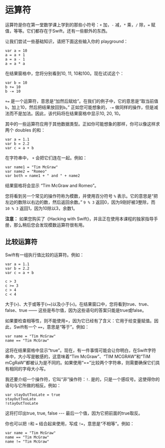 # 运算符

运算符是你在第一堂数学课上学到的那些小符号：`+` 加，`-` 减，`*` 乘，`/` 除，`=` 赋值，等等。它们都存在于Swift，还有一些额外的东西。

让我们尝试一些基础知识，请把下面这些输入你的 playground：

    var a = 10
    a = a + 1
    a = a - 1
    a = a * a

在结果窗格中，您将分别看到10, 11, 10和100。现在试试这个：

    var b = 10
    b += 10
    b -= 10

`+=` 是一个运算符，意思是“加然后赋给”。在我们的例子中，它的意思是“取当前值 `b`，加上10，然后把结果放回到`b`。” 正如您可能想象的，`-=` 做同样的操作，但是减法而不是加法。因此，该代码将在结果窗格中显示10, 20, 10。

其中的一些运算符应用于其他数据类型。正如你可能想象的那样，你可以像这样求两个 doubles 的和：

    var a = 1.1
    var b = 2.2
    var c = a + b

在字符串中， `+` 会把它们连在一起。例如：

    var name1 = "Tim McGraw"
    var name2 = "Romeo"
    var both = name1 + " and " + name2

结果窗格将会显示 “Tim McGraw and Romeo”。

您将看到另一个常见的操作符称为模数，并使用百分符号 `%` 表示。它的意思是“把左边的数除以右边的数，然后返回余数。” `9 % 3` 返回0，因为9刚好被3整除，而 `10 % 3` 返回1，因为10除以3，余数1。

**注意：** 如果您购买了《Hacking with Swift》，并且正在使用本课程的独家指导手册，那么稍后您会发现模数运算符很有用。

## 比较运算符

Swift有一组执行值比较的运算符。例如：

    var a = 1.1
    var b = 2.2
    var c = a + b

    c > 3
    c >= 3
    c > 4
    c < 4

大于(`>`)、大于或等于(`>=`)以及小于(`<`)。在结果窗口中，您将看到true、true、false、true —— 这些是布尔值，因为这些语句的答案只能是true或false。

如果要检查相等性，则不能使用=，因为它已经有了含义：它用于给变量赋值。因此，Swift有一个 `==`，意思是“等于”。例如：

    var name = "Tim McGraw"
    name == "Tim McGraw"

这将在结果窗格中显示“true”。现在，有一件事情可能会让你明白，在Swift字符串中，大小写是敏感的，这意味着“Tim McGraw”、“TIM MCGRAW”和“TiM mCgRaW”都被认为是不同的。如果使用“==”比较两个字符串，则需要确保它们具有相同的字母大小写。

我还要介绍一个操作符，它叫“非”操作符：`!`. 是的，只是一个感叹号。这使得你的语句与它所做的相反。例如：

    var stayOutTooLate = true
    stayOutTooLate
    !stayOutTooLate

这将打印出true, true, false --- 最后一个值，因为它把前面的true取反。

你也可以把 `!`和 `=` 结合起来使用，写成 `!=`，意思是“不相等”。例如：

    var name = "Tim McGraw"
    name == "Tim McGraw"
    name != "Tim McGraw"

